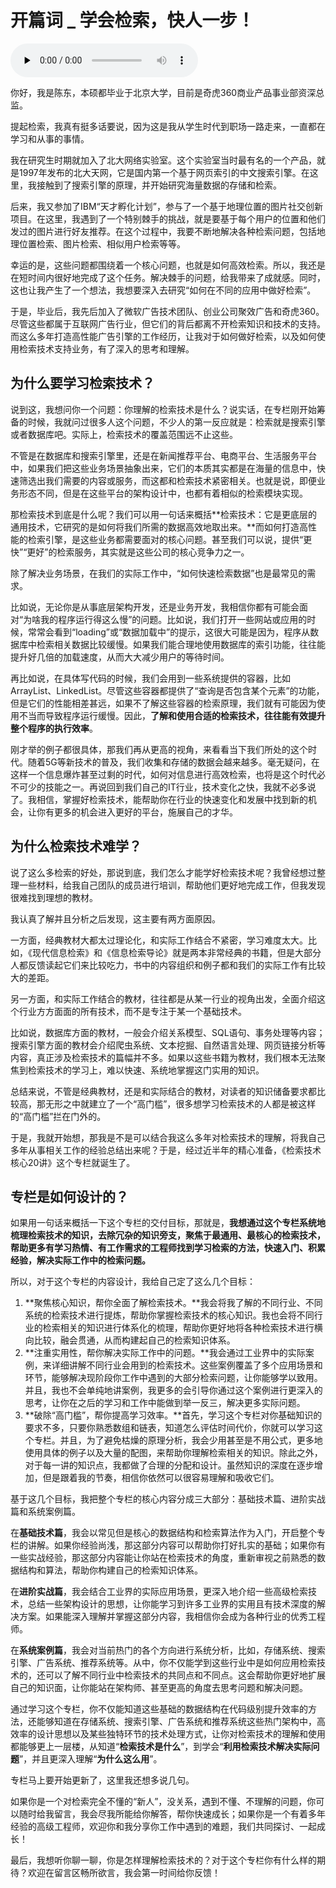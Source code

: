 # 开篇词 _ 学会检索，快人一步！

<audio id="audio" title="开篇词 | 学会检索，快人一步！" controls="" preload="none"><source id="mp3" src="https://static001.geekbang.org/resource/audio/e5/bf/e514a7ad15c87d12b17ab339232469bf.mp3"></audio>

你好，我是陈东，本硕都毕业于北京大学，目前是奇虎360商业产品事业部资深总监。

提起检索，我真有挺多话要说，因为这是我从学生时代到职场一路走来，一直都在学习和从事的事情。

我在研究生时期就加入了北大网络实验室。这个实验室当时最有名的一个产品，就是1997年发布的北大天网，它是国内第一个基于网页索引的中文搜索引擎。在这里，我接触到了搜索引擎的原理，并开始研究海量数据的存储和检索。

后来，我又参加了IBM“天才孵化计划”，参与了一个基于地理位置的图片社交创新项目。在这里，我遇到了一个特别棘手的挑战，就是要基于每个用户的位置和他们发过的图片进行好友推荐。在这个过程中，我要不断地解决各种检索问题，包括地理位置检索、图片检索、相似用户检索等等。

幸运的是，这些问题都围绕着一个核心问题，也就是如何高效检索。所以，我还是在短时间内很好地完成了这个任务。解决棘手的问题，给我带来了成就感。同时，这也让我产生了一个想法，我想要深入去研究“如何在不同的应用中做好检索”。

于是，毕业后，我先后加入了微软广告技术团队、创业公司聚效广告和奇虎360。尽管这些都属于互联网广告行业，但它们的背后都离不开检索知识和技术的支持。而这么多年打造高性能广告引擎的工作经历，让我对于如何做好检索，以及如何使用检索技术支持业务，有了深入的思考和理解。

## 为什么要学习检索技术？

说到这，我想问你一个问题：你理解的检索技术是什么？说实话，在专栏刚开始筹备的时候，我就问过很多人这个问题，不少人的第一反应就是：检索就是搜索引擎或者数据库吧。实际上，检索技术的覆盖范围远不止这些。

不管是在数据库和搜索引擎里，还是在新闻推荐平台、电商平台、生活服务平台中，如果我们把这些业务场景抽象出来，它们的本质其实都是在海量的信息中，快速筛选出我们需要的内容或服务，而这都和检索技术紧密相关。也就是说，即便业务形态不同，但是在这些平台的架构设计中，也都有着相似的检索模块实现。

那检索技术到底是什么呢？我们可以用一句话来概括**检索技术：它是更底层的通用技术，它研究的是如何将我们所需的数据高效地取出来。**而如何打造高性能的检索引擎，是这些业务都需要面对的核心问题。甚至我们可以说，提供“更快”“更好”的检索服务，其实就是这些公司的核心竞争力之一。

除了解决业务场景，在我们的实际工作中，“如何快速检索数据”也是最常见的需求。

比如说，无论你是从事底层架构开发，还是业务开发，我相信你都有可能会面对“为啥我的程序运行得这么慢”的问题。比如说，我们打开一些网站或应用的时候，常常会看到“loading”或“数据加载中”的提示，这很大可能是因为，程序从数据库中检索相关数据比较缓慢。如果我们能合理地使用数据库的索引功能，往往能提升好几倍的加载速度，从而大大减少用户的等待时间。

再比如说，在具体写代码的时候，我们会用到一些系统提供的容器，比如ArrayList、LinkedList。尽管这些容器都提供了“查询是否包含某个元素”的功能，但是它们的性能相差甚远，如果不了解这些容器的检索原理，我们就有可能因为使用不当而导致程序运行缓慢。因此，**了解和使用合适的检索技术，往往能有效提升整个程序的执行效率**。

刚才举的例子都很具体，那我们再从更高的视角，来看看当下我们所处的这个时代。随着5G等新技术的普及，我们收集和存储的数据会越来越多。毫无疑问，在这样一个信息爆炸甚至过剩的时代，如何对信息进行高效检索，也将是这个时代必不可少的技能之一。再说回到我们自己的IT行业，技术变化之快，我就不必多说了。我相信，掌握好检索技术，能帮助你在行业的快速变化和发展中找到新的机会，让你有更多的机会进入更好的平台，施展自己的才华。

## 为什么检索技术难学？

说了这么多检索的好处，那说到底，我们怎么才能学好检索技术呢？我曾经想过整理一些材料，给我自己团队的成员进行培训，帮助他们更好地完成工作，但我发现很难找到理想的教材。

我认真了解并且分析之后发现，这主要有两方面原因。

一方面，经典教材大都太过理论化，和实际工作结合不紧密，学习难度太大。比如，《现代信息检索》和《信息检索导论》就是两本非常经典的书籍，但是大部分人都反馈读起它们来比较吃力，书中的内容组织和例子都和我们的实际工作有比较大的差距。

另一方面，和实际工作结合的教材，往往都是从某一行业的视角出发，全面介绍这个行业方方面面的所有技术，而不是专注于某一个基础技术。

比如说，数据库方面的教材，一般会介绍关系模型、SQL语句、事务处理等内容；搜索引擎方面的教材会介绍爬虫系统、文本挖掘、自然语言处理、网页链接分析等内容，真正涉及检索技术的篇幅并不多。如果以这些书籍为教材，我们根本无法聚焦到检索技术的学习上，难以快速、系统地掌握这门实用的知识。

总结来说，不管是经典教材，还是和实际结合的教材，对读者的知识储备要求都比较高，那无形之中就建立了一个“高门槛”，很多想学习检索技术的人都是被这样的“高门槛”拦在门外的。

于是，我就开始想，那我是不是可以结合我这么多年对检索技术的理解，将我自己多年从事相关工作的经验总结出来呢？于是，经过近半年的精心准备，《检索技术核心20讲》这个专栏就诞生了。

## 专栏是如何设计的？

如果用一句话来概括一下这个专栏的交付目标，那就是，**我想通过这个专栏系统地梳理检索技术的知识，去除冗杂的知识旁支，聚焦于最通用、最核心的检索技术，帮助更多有学习热情、有工作需求的工程师找到学习检索的方法，快速入门、积累经验，解决实际工作中的检索问题。**

所以，对于这个专栏的内容设计，我给自己定了这么几个目标：

1. **聚焦核心知识，帮你全面了解检索技术。**我会将我了解的不同行业、不同系统的检索技术进行提炼，帮助你掌握检索技术的核心知识。我也会将不同行业的检索相关的知识进行体系化的梳理，帮助你更好地将各种检索技术进行横向比较，融会贯通，从而构建起自己的检索知识体系。
1. **注重实用性，帮你解决实际工作中的问题。**我会通过工业界中的实际案例，来详细讲解不同行业会用到的检索技术。这些案例覆盖了多个应用场景和环节，能够解决现阶段你工作中遇到的大部分检索问题，让你能够学以致用。并且，我也不会单纯地讲案例，我更多的会引导你通过这个案例进行更深入的思考，让你在之后的学习和工作中能做到举一反三，解决更多实际问题。
1. **破除“高门槛”，帮你提高学习效率。**首先，学习这个专栏对你基础知识的要求不多，只要你熟悉数组和链表，知道怎么评估时间代价，你就可以学习这个专栏。并且，为了避免枯燥的原理分析，我会少用甚至是不用公式，更多地使用具体的例子以及大量的配图，来帮助你理解检索相关的知识。除此之外，对于每一讲的知识点，我都做了合理的分配和设计。虽然知识的深度在逐步增加，但是跟着我的节奏，相信你依然可以很容易理解和吸收它们。

基于这几个目标，我把整个专栏的核心内容分成三大部分：基础技术篇、进阶实战篇和系统案例篇。

在**基础技术篇**，我会以常见但是核心的数据结构和检索算法作为入门，开启整个专栏的讲解。如果你经验尚浅，那这部分内容可以帮助你打好扎实的基础；如果你有一些实战经验，那这部分内容能让你站在检索技术的角度，重新审视之前熟悉的数据结构和算法，帮助你构建自己的检索知识体系。

在**进阶实战篇**，我会结合工业界的实际应用场景，更深入地介绍一些高级检索技术，总结一些架构设计的思想，让你能学习到许多工业界的实用且有技术深度的解决方案。如果能深入理解并掌握这部分内容，我相信你会成为各种行业的优秀工程师。

在**系统案例篇**，我会对当前热门的各个方向进行系统分析，比如，存储系统、搜索引擎、广告系统、推荐系统等。从中，你不仅能学到这些行业中是如何应用检索技术的，还可以了解不同行业中检索技术的共同点和不同点。这会帮助你更好地扩展自己的知识面，让你能站在架构师、甚至更高的角度去思考问题和解决问题。

通过学习这个专栏，你不仅能知道这些基础的数据结构在代码级别提升效率的方法，还能够知道在存储系统、搜索引擎、广告系统和推荐系统这些热门架构中，高效率的设计思想以及某些独特环节的技术处理方式，让你对检索技术的理解和使用都能够更上一层楼，从知道“**检索技术是什么**”，到学会“**利用检索技术解决实际问题**”，并且更深入理解“**为什么这么用**”。

专栏马上要开始更新了，这里我还想多说几句。

如果你是一个对检索完全不懂的“新人”，没关系，遇到不懂、不理解的问题，你可以随时给我留言，我会尽我所能给你解答，帮你快速成长；如果你是一个有着多年经验的高级工程师，欢迎你和我分享你工作中遇到的难题，我们共同探讨、一起成长！

最后，我想听你聊一聊，你是怎样理解检索技术的？对于这个专栏你有什么样的期待？欢迎在留言区畅所欲言，我会第一时间给你反馈！
